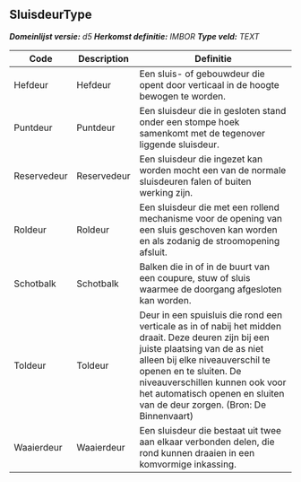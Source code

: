 ﻿## SluisdeurType

*__Domeinlijst versie:__ d5*
*__Herkomst definitie:__ IMBOR*
*__Type veld:__ TEXT*

|__Code__ |__Description__ |__Definitie__	|
|	---	|	---	|   ---	| 
| Hefdeur | Hefdeur | Een sluis- of gebouwdeur die opent door verticaal in de hoogte bewogen te worden. |
| Puntdeur | Puntdeur | Een sluisdeur die in gesloten stand onder een stompe hoek samenkomt met de tegenover liggende sluisdeur. |
| Reservedeur | Reservedeur | Een sluisdeur die ingezet kan worden mocht een van de normale sluisdeuren falen of buiten werking zijn. |
| Roldeur | Roldeur | Een sluisdeur die met een rollend mechanisme voor de opening van een sluis geschoven kan worden en als zodanig de stroomopening afsluit. |
| Schotbalk | Schotbalk | Balken die in of in de buurt van een coupure, stuw of sluis waarmee de doorgang afgesloten kan worden. |
| Toldeur | Toldeur | Deur in een spuisluis die rond een verticale as in of nabij het midden draait. Deze deuren zijn bij een juiste plaatsing van de as niet alleen bij elke niveauverschil te openen en te sluiten. De niveauverschillen kunnen ook voor het automatisch openen en sluiten van de deur zorgen. (Bron: De Binnenvaart) |
| Waaierdeur | Waaierdeur | Een sluisdeur die bestaat uit twee aan elkaar verbonden delen, die rond kunnen draaien in een komvormige inkassing. |
